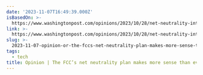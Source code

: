 ```yaml
---
date: '2023-11-07T16:49:39.000Z'
isBasedOn: >-
  https://www.washingtonpost.com/opinions/2023/10/28/net-neutrality-internet-fcc/
link: >-
  https://www.washingtonpost.com/opinions/2023/10/28/net-neutrality-internet-fcc/
slug: >-
  2023-11-07-opinion-or-the-fccs-net-neutrality-plan-makes-more-sense-than-ever-the-wa
tags:
  - tech
title: Opinion | The FCC’s net neutrality plan makes more sense than ever - The Wa
---
```


